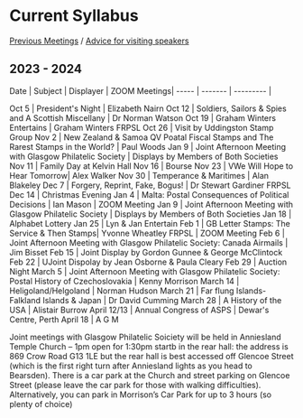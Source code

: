 # Current Syllabus

[Previous Meetings](./previous-meetings) / [Advice for visiting speakers](./advice-for-visiting-speakers)

## 2023 - 2024 ##


Date  | Subject | Displayer | ZOOM Meetings|
----- | ------- | --------- |

Oct 5  | President's Night | Elizabeth Nairn
Oct 12 | Soldiers, Sailors & Spies and A Scottish Miscellany | Dr Norman Watson
Oct 19 | Graham Winters Entertains | Graham Winters FRPSL
Oct 26 | Visit by Uddingston Stamp Group
Nov 2  | New Zealand & Samoa QV Poatal Fiscal Stamps and The Rarest Stamps in the World? | Paul Woods
Jan 9  | Joint Afternoon Meeting with Glasgow Philatelic Society | Displays by Members of Both Societies
Nov 11 | Family Day at Kelvin Hall
Nov 16 | Bourse
Nov 23 | VWe Will Hope to Hear Tomorrow| Alex Walker
Nov 30 | Temperance & Maritimes | Alan Blakeley
Dec 7  | Forgery, Reprint, Fake, Bogus! | Dr Stewart Gardiner FRPSL
Dec 14 | Christmas Evening
Jan 4  | Malta: Postal Consequences of Political Decisions | Ian Mason | ZOOM Meeting
Jan 9  | Joint Afternoon Meeting with Glasgow Philatelic Society | Displays by Members of Both Societies
Jan 18 | Alphabet Lottery
Jan 25 | Lyn & Jan Entertain
Feb 1  | GB Letter Stamps: The Service & Then Stamps| Yvonne Wheatley FRPSL | ZOOM Meeting
Feb 6  | Joint Afternoon Meeting with Glasgow Philatelic Society: Canada Airmails | Jim Bisset
Feb 15 | Joint Display by Gordon Gunnee & George McClintock
Feb 22 | UJoint Dispolay by Jean Osborne & Paula Cleary
Feb 29 | Auction Night
March 5  | Joint Afternoon Meeting with Glasgow Philatelic Society: Postal History of Czechoslovakia | Kenny Morrison 
March 14 | Heligoland/Helgoland | Norman Hudson
March 21 | Far flung Islands- Falkland Islands & Japan | Dr David Cumming
March 28 |  A History of the USA | Alistair Burrow
April 12/13 | Annual Congress of ASPS | Dewar's Centre, Perth
April 18 | A G M

Joint meetings with Glasgow Philatelic Soiciety will  be held in Anniesland Temple Church – 1pm open for 1:30pm startb in the rear hall: the address is 869 Crow Road G13 1LE but the rear hall is best accessed off Glencoe Street (which is the first right turn after Anniesland lights as you head to Bearsden). There is a car park at the Church and street parking on Glencoe Street (please leave the car park for those with walking difficulties). Alternatively, you can park in Morrison’s Car Park for up to 3 hours (so plenty of choice)


